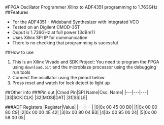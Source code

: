 #FPGA Oscillator Programmer
XIlinx to ADF4351 programming to 1.763GHz
##Features
- For the ADF4351 - Wideband Synthesizer with Integrated VCO
- Tested on an Digilent CMOD-35T
- Ouput is 1.736GHz at full power (3dBm?)
- Uses Xilinx SPI IP for communication
- There is no checking that programming is sucessful
 

##How to use
1. This is an Xilinx Vivado and SDK Project: You need to program the FPGA using `download.bit` and the microblaze processor using the debugging run tools
2. Connect the oscillator using the pinout below
3. Press reset and watch for lock detect to light up
	
##Other info
###Pin out
|Cmod Pin|SPI Name|Osc. Name|
|---|---|---|
|33|SCK|CLK|
|32|MOSI|DAT|
|31|SS|LE|

###ADF Registers
|Register|Value|
|---|---|
|0|0x 00 45 00 B0|
|1|0x 00 00 80 C9|
|2|0x 00 00 4E 42|
|3|0x 00 80 04 B3|
|4|0x 00 95 00 24|
|5|0x 00 58 00 05|
